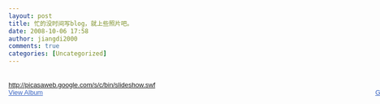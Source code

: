 ```yaml
---
layout: post
title: 忙的没时间写blog，就上些照片吧。
date: 2008-10-06 17:58
author: jiangdi2000
comments: true
categories: [Uncategorized]
---
```

<div id="msgcns!C840C88DA912213B!1214" class="bvMsg"> <br /><div style="width:800px;font-family:arial,sans-serif;font-size:13px;"><div><span style="display:none;"> </span><a style="left:800px!important;top:0!important;" title="Click here to block this object with Adblock Plus" href="http://picasaweb.google.com/s/c/bin/slideshow.swf"></a><a style="left:0!important;top:0!important;" title="Click here to block this object with Adblock Plus" href="http://picasaweb.google.com/s/c/bin/slideshow.swf"></a><a href="http://picasaweb.google.com/s/c/bin/slideshow.swf">http://picasaweb.google.com/s/c/bin/slideshow.swf</a></div><span style="float:left;"><a href="http://picasaweb.google.com/jiangdi2000/2008SomethingAboutGothenburg" style="color:rgb(57,100,194);">View Album</a></span><div style="text-align:right;"><a href="http://picasaweb.google.com/lh/getEmbed" style="color:rgb(57,100,194);">Get your own</a></div></div> <br /></div>
